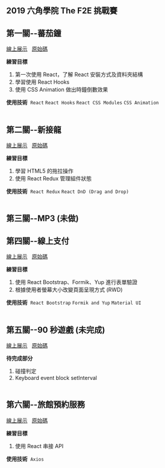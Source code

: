 ## 2019 六角學院 The F2E 挑戰賽

## 第一關--蕃茄鐘

<a href="https://bcjohnblue.github.io/F2E_2nd/#/tomato-clock" target="_blank">線上展示</a>&nbsp;&nbsp;&nbsp;<a href="https://github.com/bcjohnblue/F2E_2nd/tree/master/src/projects/TomatoClock" target="_blank">原始碼</a>

**練習目標**

1. 第一次使用 React，了解 React 安裝方式及資料夾結構
2. 學習使用 React Hooks
3. 使用 CSS Animation 做出時鐘倒數效果

**使用技術** &nbsp;`React` `React Hooks` `React CSS Modules` `CSS Animation`
<br />
<br />

## 第二關--新接龍

<a href="https://bcjohnblue.github.io/F2E_2nd/#/solitaire" target="_blank">線上展示</a>&nbsp;&nbsp;&nbsp;<a href="https://github.com/bcjohnblue/F2E_2nd/tree/master/src/projects/Solitaire" target="_blank">原始碼</a>

**練習目標**

1. 學習 HTML5 的拖拉操作
2. 使用 React Redux 管理組件狀態

**使用技術** &nbsp;`React Redux` `React DnD (Drag and Drop)`
<br />
<br />

## 第三關--MP3 (未做)

## 第四關--線上支付

<a href="https://bcjohnblue.github.io/F2E_2nd/#/online-pay" target="_blank">線上展示</a>&nbsp;&nbsp;&nbsp;<a href="https://github.com/bcjohnblue/F2E_2nd/tree/master/src/projects/OnlinePay" target="_blank">原始碼</a>

**練習目標**

1. 使用 React Bootstrap、Formik、Yup 進行表單驗證
2. 根據使用者螢幕大小改變頁面呈現方式 (RWD)

**使用技術** &nbsp;`React Bootstrap` `Formik and Yup` `Material UI`
<br />
<br />

## 第五關--90 秒遊戲 (未完成)

<a href="https://bcjohnblue.github.io/F2E_2nd/#/game" target="_blank">線上展示</a>&nbsp;&nbsp;&nbsp;<a href="https://github.com/bcjohnblue/F2E_2nd/tree/master/src/projects/Game" target="_blank">原始碼</a>

**待完成部分**

1. 碰撞判定
2. Keyboard event block setInterval
   <br />
   <br />

## 第六關--旅館預約服務

<a href="https://bcjohnblue.github.io/F2E_2nd/#/hotel" target="_blank">線上展示</a>&nbsp;&nbsp;&nbsp;<a href="https://github.com/bcjohnblue/F2E_2nd/tree/master/src/projects/Hotel" target="_blank">原始碼</a>

**練習目標**

1. 使用 React 串接 API

**使用技術** &nbsp;`Axios`
<br />
<br />
